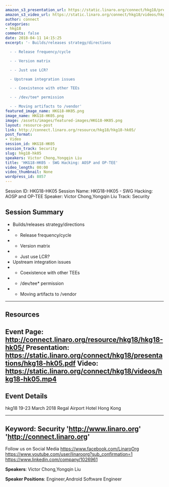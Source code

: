 ```yaml
---
amazon_s3_presentation_url: https://static.linaro.org/connect/hkg18/presentations/hkg18-hk05.pdf
amazon_s3_video_url: https://static.linaro.org/connect/hkg18/videos/hkg18-hk05.mp4
author: connect
categories:
- hkg18
comments: false
date: 2018-04-11 14:15:25
excerpt: '- Builds/releases strategy/directions

  - - Release frequency/cycle

  - - Version matrix

  - - Just use LCR?

  - Upstream integration issues

  - - Coexistence with other TEEs

  - - /dev/tee* permission

  - - Moving artifacts to /vendor'
featured_image_name: HKG18-HK05.png
image_name: HKG18-HK05.png
image: /assets/images/featured-images/HKG18-HK05.png
layout: resource-post
link: http://connect.linaro.org/resource/hkg18/hkg18-hk05/
post_format:
- Video
session_id: HKG18-HK05
session_track: Security
slug: hkg18-hk05
speakers: Victor Chong,Yongqin Liu
title: 'HKG18-HK05 - SWG Hacking: AOSP and OP-TEE'
video_length: 00:00
video_thumbnail: None
wordpress_id: 8857
---
```


Session ID: HKG18-HK05
Session Name: HKG18-HK05 - SWG Hacking: AOSP and OP-TEE
Speaker: Victor Chong,Yongqin Liu
Track: Security


## Session Summary
- Builds/releases strategy/directions
- - Release frequency/cycle
- - Version matrix
- - Just use LCR?
- Upstream integration issues
- - Coexistence with other TEEs
- - /dev/tee* permission
- - Moving artifacts to /vendor

---------------------------------------------------
## Resources
Event Page: http://connect.linaro.org/resource/hkg18/hkg18-hk05/
Presentation: https://static.linaro.org/connect/hkg18/presentations/hkg18-hk05.pdf
Video: https://static.linaro.org/connect/hkg18/videos/hkg18-hk05.mp4
 ---------------------------------------------------
## Event Details
hkg18
19-23 March 2018
Regal Airport Hotel Hong Kong

---------------------------------------------------
Keyword: Security
'http://www.linaro.org'
'http://connect.linaro.org'
---------------------------------------------------
Follow us on Social Media
https://www.facebook.com/LinaroOrg
https://www.youtube.com/user/linaroorg?sub_confirmation=1
https://www.linkedin.com/company/1026961

**Speakers**: Victor Chong,Yongqin Liu

**Speaker Positions**: Engineer,Android Software Engineer

